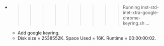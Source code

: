 * >>>>>>>>> Running inst-std-inet-xtra-google-chrome-keyring.sh ...
  * Add google keyring.
  * Disk size = 2538552K. Space Used = 16K. Runtime = 00:00:00:02.
